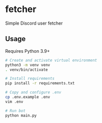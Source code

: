 # fetcher

Simple Discord user fetcher

## Usage

Requires Python 3.9+

```bash
# Create and activate virtual environment
python3 -m venv venv
. venv/bin/activate

# Install requirements
pip install -r requirements.txt

# Copy and configure .env
cp .env.example .env
vim .env

# Run bot
python main.py
```
